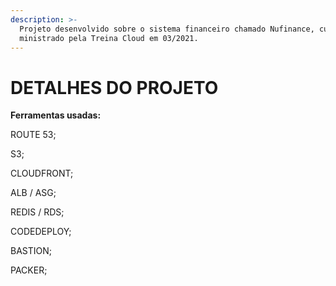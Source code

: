 ```yaml
---
description: >-
  Projeto desenvolvido sobre o sistema financeiro chamado Nufinance, cursp
  ministrado pela Treina Cloud em 03/2021.
---
```


# DETALHES DO PROJETO

**Ferramentas usadas:**

ROUTE 53;

S3;

CLOUDFRONT;

ALB / ASG;

REDIS / RDS;

CODEDEPLOY;

BASTION;

PACKER;



